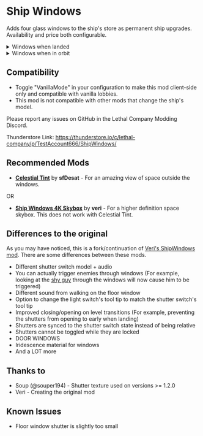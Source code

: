 # Ship Windows

Adds four glass windows to the ship's store as permanent ship upgrades. Availability and price both configurable.



<details>
  <summary>Windows when landed</summary>

![MoonLeft](https://github.com/Test-Account666/LethalCompany-ShipWindows/assets/36412486/a1a26160-897e-432d-afa2-915ee76d923b)
![MoonRight](https://github.com/Test-Account666/LethalCompany-ShipWindows/assets/36412486/cd236e80-9457-457d-ba9a-ce9008c6ddf2)
![MoonFloor](https://github.com/Test-Account666/LethalCompany-ShipWindows/assets/36412486/8f930ad5-d289-4254-8e98-dc02e3c6a235)
![MoonDoor](https://github.com/Test-Account666/LethalCompany-ShipWindows/assets/36412486/9b29c45d-4418-47be-88c8-0fa84e21f776)

</details>


<details>
  <summary>Windows when in orbit</summary>

![SpaceLeft](https://github.com/Test-Account666/LethalCompany-ShipWindows/assets/36412486/618be4f7-5a2c-4c05-a66a-e520205be4ef)
![SpaceRight](https://github.com/Test-Account666/LethalCompany-ShipWindows/assets/36412486/4e36e8b0-d93b-41bd-8411-b8a78a95d3c1)
![SpaceFloor](https://github.com/Test-Account666/LethalCompany-ShipWindows/assets/36412486/eb06834b-fef3-4cbd-bd36-147b5daf4f87)
![SpaceDoor](https://github.com/Test-Account666/LethalCompany-ShipWindows/assets/36412486/0abb5c90-331b-4e6e-94b4-0fb617682ea4)

</details>

## Compatibility

- Toggle "VanillaMode" in your configuration to make this mod client-side only and compatible with vanilla lobbies.
- This mod is not compatible with other mods that change the ship's model.

Please report any issues on GitHub in the Lethal Company Modding Discord.

Thunderstore Link: https://thunderstore.io/c/lethal-company/p/TestAccount666/ShipWindows/

## Recommended Mods

- **[Celestial Tint](https://thunderstore.io/c/lethal-company/p/sfDesat/Celestial_Tint/)** by **sfDesat** - For an
  amazing view of space outside the windows.

OR

- **[Ship Windows 4K Skybox](https://thunderstore.io/c/lethal-company/p/veri/ShipWindows_4K_Skybox/)** by **veri** - For
  a higher definition space skybox. This does not work with Celestial Tint.

## Differences to the original

As you may have noticed, this is a fork/continuation
of [Veri's ShipWindows mod](https://thunderstore.io/c/lethal-company/p/veri/ShipWindows/).
There are some differences between these mods.

- Different shutter switch model + audio
- You can actually trigger enemies through windows (For example, looking at
  the [shy guy](https://thunderstore.io/c/lethal-company/p/jaspercreations/Scopophobia/) through the windows will now
  cause him to be triggered)
- Different sound from walking on the floor window
- Option to change the light switch's tool tip to match the shutter switch's tool tip
- Improved closing/opening on level transitions (For example, preventing the shutters from opening to early when
  landing)
- Shutters are synced to the shutter switch state instead of being relative
- Shutters cannot be toggled while they are locked
- DOOR WINDOWS
- Iridescence material for windows
- And a LOT more

## Thanks to

- Soup (@souper194) - Shutter texture used on versions >= 1.2.0
- Veri - Creating the original mod

## Known Issues

- Floor window shutter is slightly too small
